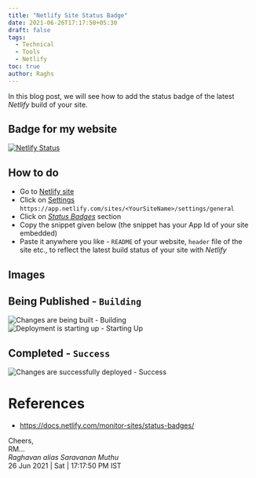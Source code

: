 ```yaml
---
title: "Netlify Site Status Badge"
date: 2021-06-26T17:17:50+05:30
draft: false
tags:
  - Technical
  - Tools
  - Netlify
toc: true
author: Raghs
---
```


In this blog post, we will see how to add the status badge of the latest *Netlify* build of your site. 

<!--more-->

## Badge for my website 

[![Netlify Status](https://api.netlify.com/api/v1/badges/e18a01a4-94a8-4185-aa55-887cc1984c14/deploy-status)](https://app.netlify.com/sites/raghsonline/deploys)

## How to do

* Go to [Netlify site](https://netlify.com)
* Click on [Settings](https://app.netlify.com/sites/raghsonline/settings/general) `https://app.netlify.com/sites/<YourSiteName>/settings/general`
* Click on [*Status Badges*](https://app.netlify.com/sites/raghsonline/settings/general#status-badges) section
* Copy the snippet given below (the snippet has your App Id of your site embedded)
* Paste it anywhere you like - `README` of your website, `header` file of the site etc., to reflect the latest build status of your site with *Netlify*

## Images 

## Being Published - `Building`

<img src="https://raghsonline.com/hugo-site-related/netlify/netlify-deployment-badge-buildling.JPG" alt="Changes are being built - Building" />

<img src="https://raghsonline.com/hugo-site-related/netlify/netlify-deployment-status-starting-up.JPG" alt="Deployment is starting up - Starting Up" />

## Completed - `Success`

<img src="https://raghsonline.com/hugo-site-related/netlify/netlify-deployment-badge-success.JPG" alt="Changes are successfully deployed - Success" />

# References 

* https://docs.netlify.com/monitor-sites/status-badges/
  
Cheers,\
RM...\
_Raghavan alias Saravanan Muthu_\
26 Jun 2021 | Sat | 17:17:50 PM IST

